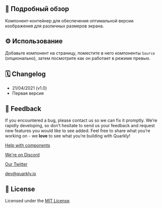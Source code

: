 ## 📖 Подробный обзор

Компонент-контейнер для обеспечения оптимальной версии изображения для различных размеров экрана.

## ⚙️ Использование

Добавьте компонент на страницу, поместите в него компоненты `Source` (опционально), затем посмотрите как он работает в режиме превью.

## 🗓 Changelog

-   21/04/2021 (v1.0)
-   Первая версия

## 📮 Feedback

If you encountered a bug, please contact us so we can fix it promptly. We’re rapidly developing, so don’t hesitate to send us your feedback and request new features you would like to see added. Feel free to share what you’re working on - we **love** to see what you’re building with Quarkly!

[Help with components](https://community.quarkly.io/c/requests/11)

[We're on Discord](https://discord.gg/f9KhSMGX)

[Our Twitter](https://twitter.com/quarklyapp)

[dev@quarkly.io](mailto:dev@quarkly.io)

## 📝 License

Licensed under the [MIT License](https://raw.githubusercontent.com/quarkly/community-kit/master/LICENSE).

